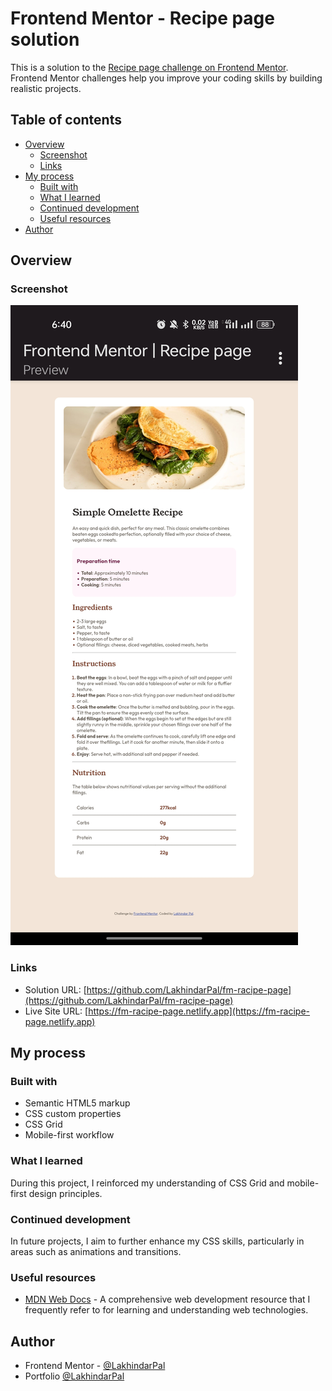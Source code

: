 # Frontend Mentor - Recipe page solution

This is a solution to the [Recipe page challenge on Frontend Mentor](https://www.frontendmentor.io/challenges/recipe-page-KiTsR8QQKm). Frontend Mentor challenges help you improve your coding skills by building realistic projects. 

## Table of contents

- [Overview](#overview)
  - [Screenshot](#screenshot)
  - [Links](#links)
- [My process](#my-process)
  - [Built with](#built-with)
  - [What I learned](#what-i-learned)
  - [Continued development](#continued-development)
  - [Useful resources](#useful-resources)
- [Author](#author)

## Overview

### Screenshot

![Screenshot](./screenshots/screenshot_desktop.jpg)

### Links

- Solution URL: [https://github.com/LakhindarPal/fm-racipe-page](https://github.com/LakhindarPal/fm-racipe-page)
- Live Site URL: [https://fm-racipe-page.netlify.app](https://fm-racipe-page.netlify.app)

## My process

### Built with

- Semantic HTML5 markup
- CSS custom properties
- CSS Grid
- Mobile-first workflow

### What I learned

During this project, I reinforced my understanding of CSS Grid and mobile-first design principles.

### Continued development

In future projects, I aim to further enhance my CSS skills, particularly in areas such as animations and transitions. 
### Useful resources

- [MDN Web Docs](https://developer.mozilla.org/en-US/docs/Web) - A comprehensive web development resource that I frequently refer to for learning and understanding web technologies.

## Author

- Frontend Mentor - [@LakhindarPal](https://www.frontendmentor.io/profile/LakhindarPal)
- Portfolio [@LakhindarPal](https://lakhindar.is-a.dev)